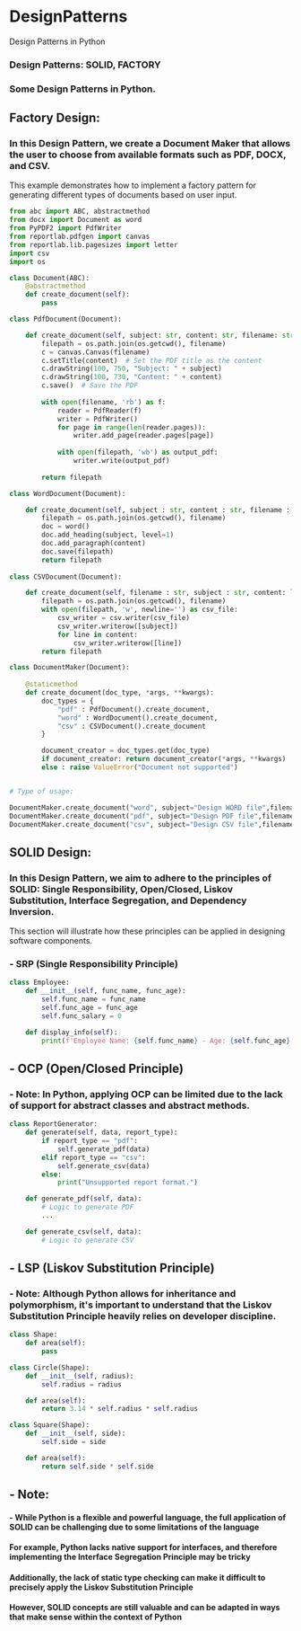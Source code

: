 # DesignPatterns
Design Patterns in Python

### Design Patterns: SOLID, FACTORY

### Some Design Patterns in Python.

## Factory Design:
### In this Design Pattern, we create a Document Maker that allows the user to choose from available formats such as PDF, DOCX, and CSV.
This example demonstrates how to implement a factory pattern for generating different types of documents based on user input.

```python
from abc import ABC, abstractmethod
from docx import Document as word
from PyPDF2 import PdfWriter
from reportlab.pdfgen import canvas
from reportlab.lib.pagesizes import letter
import csv
import os

class Document(ABC):
    @abstractmethod
    def create_document(self):
        pass

class PdfDocument(Document):

    def create_document(self, subject: str, content: str, filename: str):
        filepath = os.path.join(os.getcwd(), filename)
        c = canvas.Canvas(filename)
        c.setTitle(content)  # Set the PDF title as the content
        c.drawString(100, 750, "Subject: " + subject)  
        c.drawString(100, 730, "Content: " + content)  
        c.save()  # Save the PDF
        
        with open(filename, 'rb') as f:
            reader = PdfReader(f)
            writer = PdfWriter()
            for page in range(len(reader.pages)):
                writer.add_page(reader.pages[page])
            
            with open(filepath, 'wb') as output_pdf:
                writer.write(output_pdf)
        
        return filepath

class WordDocument(Document):

    def create_document(self, subject : str, content : str, filename : str) -> str:
        filepath = os.path.join(os.getcwd(), filename)
        doc = word()
        doc.add_heading(subject, level=1)
        doc.add_paragraph(content)
        doc.save(filepath)
        return filepath
        
class CSVDocument(Document):

    def create_document(self, filename : str, subject : str, content: list[str]) -> str:
        filepath = os.path.join(os.getcwd(), filename)
        with open(filepath, 'w', newline='') as csv_file:
            csv_writer = csv.writer(csv_file)
            csv_writer.writerow([subject])
            for line in content:
                csv_writer.writerow([line])  
        return filepath

class DocumentMaker(Document):
    
    @staticmethod
    def create_document(doc_type, *args, **kwargs):
        doc_types = {
            "pdf" : PdfDocument().create_document,
            "word" : WordDocument().create_document,
            "csv" : CSVDocument().create_document
        }

        document_creator = doc_types.get(doc_type)
        if document_creator: return document_creator(*args, **kwargs)
        else : raise ValueError("Document not supported")


# Type of usage:

DocumentMaker.create_document("word", subject="Design WORD file",filename="Word Factory Design file",content="A design patterns that can be use in code!")
DocumentMaker.create_document("pdf", subject="Design PDF file",filename="Word Factory Design file",content="A design patterns that can be use in code!")
DocumentMaker.create_document("csv", subject="Design CSV file",filename="Factory Design", content="A design pattern that")
```

## SOLID Design:
### In this Design Pattern, we aim to adhere to the principles of SOLID: Single Responsibility, Open/Closed, Liskov Substitution, Interface Segregation, and Dependency Inversion.

This section will illustrate how these principles can be applied in designing software components.
### - SRP (Single Responsibility Principle)

```python
class Employee:
    def __init__(self, func_name, func_age):
        self.func_name = func_name
        self.func_age = func_age
        self.func_salary = 0

    def display_info(self):
        print(f'Employee Name: {self.func_name} - Age: {self.func_age} - Salary: {self.func_salary}')    
```


## - OCP (Open/Closed Principle)
### - Note: In Python, applying OCP can be limited due to the lack of support for abstract classes and abstract methods.
```python
class ReportGenerator:
    def generate(self, data, report_type):
        if report_type == "pdf":
            self.generate_pdf(data)
        elif report_type == "csv":
            self.generate_csv(data)
        else:
            print("Unsupported report format.")

    def generate_pdf(self, data):
        # Logic to generate PDF
        ...

    def generate_csv(self, data):
        # Logic to generate CSV
```


## - LSP (Liskov Substitution Principle)
### - Note: Although Python allows for inheritance and polymorphism, it's important to understand that the Liskov Substitution Principle heavily relies on developer discipline.
```python
class Shape:
    def area(self):
        pass

class Circle(Shape):
    def __init__(self, radius):
        self.radius = radius

    def area(self):
        return 3.14 * self.radius * self.radius

class Square(Shape):
    def __init__(self, side):
        self.side = side

    def area(self):
        return self.side * self.side
```

## - Note: 
#### - While Python is a flexible and powerful language, the full application of SOLID can be challenging due to some limitations of the language
#### For example, Python lacks native support for interfaces, and therefore implementing the Interface Segregation Principle may be tricky
#### Additionally, the lack of static type checking can make it difficult to precisely apply the Liskov Substitution Principle
#### However, SOLID concepts are still valuable and can be adapted in ways that make sense within the context of Python



